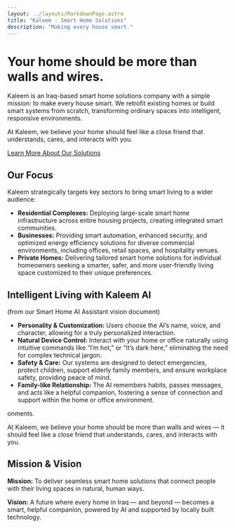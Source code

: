 ```yaml
---
layout: ../layouts/MarkdownPage.astro
title: "Kaleem - Smart Home Solutions"
description: "Making every house smart."
---
```


# Your home should be more than walls and wires.

Kaleem is an Iraq-based smart home solutions company with a simple mission: to make every house smart. We retrofit existing homes or build smart systems from scratch, transforming ordinary spaces into intelligent, responsive environments.

At Kaleem, we believe your home should feel like a close friend that understands, cares, and interacts with you.

[Learn More About Our Solutions](/solutions)

## Our Focus

Kaleem strategically targets key sectors to bring smart living to a wider audience:

*   **Residential Complexes:** Deploying large-scale smart home infrastructure across entire housing projects, creating integrated smart communities.
*   **Businesses:** Providing smart automation, enhanced security, and optimized energy efficiency solutions for diverse commercial environments, including offices, retail spaces, and hospitality venues.
*   **Private Homes:** Delivering tailored smart home solutions for individual homeowners seeking a smarter, safer, and more user-friendly living space customized to their unique preferences.

## Intelligent Living with Kaleem AI

(from our Smart Home AI Assistant vision document)

*   **Personality & Customization:** Users choose the AI’s name, voice, and character, allowing for a truly personalized interaction.
*   **Natural Device Control:** Interact with your home or office naturally using intuitive commands like “I’m hot,” or “It’s dark here,” eliminating the need for complex technical jargon.
*   **Safety & Care:** Our systems are designed to detect emergencies, protect children, support elderly family members, and ensure workplace safety, providing peace of mind.
*   **Family-like Relationship:** The AI remembers habits, passes messages, and acts like a helpful companion, fostering a sense of connection and support within the home or office environment.



onments.

At Kaleem, we believe your home should be more than walls and wires — it should feel like a close friend that understands, cares, and interacts with you.

## Mission & Vision
**Mission:** To deliver seamless smart home solutions that connect people with their living spaces in natural, human ways.

**Vision:** A future where every home in Iraq — and beyond — becomes a smart, helpful companion, powered by AI and supported by locally built technology.
